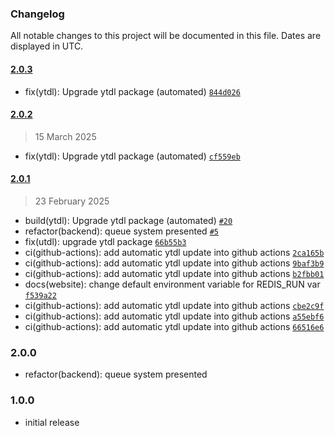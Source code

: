### Changelog

All notable changes to this project will be documented in this file. Dates are displayed in UTC.

#### [2.0.3](https://github.com/Raiper34/spooty/compare/2.0.2...2.0.3)

- fix(ytdl): Upgrade ytdl package (automated) [`844d026`](https://github.com/Raiper34/spooty/commit/844d02668512cb8446f27f5629412fb5331b1298)

#### [2.0.2](https://github.com/Raiper34/spooty/compare/2.0.1...2.0.2)

> 15 March 2025

- fix(ytdl): Upgrade ytdl package (automated) [`cf559eb`](https://github.com/Raiper34/spooty/commit/cf559eb41a2eb84cd29d4a732d68885f4ebcf348)

#### [2.0.1](https://github.com/Raiper34/spooty/compare/2.0.0...2.0.1)

> 23 February 2025

- build(ytdl): Upgrade ytdl package (automated) [`#20`](https://github.com/Raiper34/spooty/pull/20)
- refactor(backend): queue system presented [`#5`](https://github.com/Raiper34/spooty/issues/5)
- fix(utdl): upgrade ytdl package [`66b55b3`](https://github.com/Raiper34/spooty/commit/66b55b39432f2da71bd401fd65af6c0a207dd6c2)
- ci(github-actions): add automatic ytdl update into github actions [`2ca165b`](https://github.com/Raiper34/spooty/commit/2ca165b59a76147439d4d00055b84102cf7a7317)
- ci(github-actions): add automatic ytdl update into github actions [`9baf3b9`](https://github.com/Raiper34/spooty/commit/9baf3b9eb7b093029300614bc9c1a913a73fb003)
- ci(github-actions): add automatic ytdl update into github actions [`b2fbb01`](https://github.com/Raiper34/spooty/commit/b2fbb01a7415c4027aa50dd2a1773d0b1e0dde3a)
- docs(website): change default environment variable for REDIS_RUN var [`f539a22`](https://github.com/Raiper34/spooty/commit/f539a227575569ce5641f5dfec6fcf50598a491d)
- ci(github-actions): add automatic ytdl update into github actions [`cbe2c9f`](https://github.com/Raiper34/spooty/commit/cbe2c9fbdc8322881b6ae3fd90586b7656d155ec)
- ci(github-actions): add automatic ytdl update into github actions [`a55ebf6`](https://github.com/Raiper34/spooty/commit/a55ebf659974137f96a465b74a8a0c8b649b3399)
- ci(github-actions): add automatic ytdl update into github actions [`66516e6`](https://github.com/Raiper34/spooty/commit/66516e6916af1b1e29df13d870f775f5c7ce43c2)

<!-- auto-changelog-above -->

### 2.0.0
- refactor(backend): queue system presented

### 1.0.0
- initial release